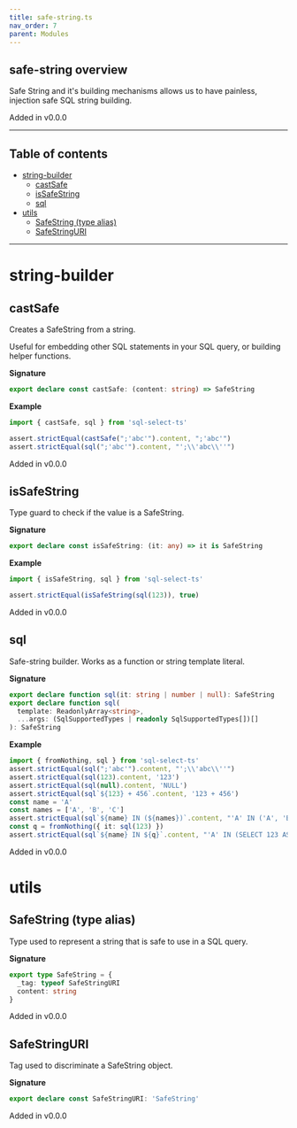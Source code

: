 ```yaml
---
title: safe-string.ts
nav_order: 7
parent: Modules
---
```


## safe-string overview

Safe String and it's building mechanisms allows us to have painless, injection safe SQL string building.

Added in v0.0.0

---

<h2 class="text-delta">Table of contents</h2>

- [string-builder](#string-builder)
  - [castSafe](#castsafe)
  - [isSafeString](#issafestring)
  - [sql](#sql)
- [utils](#utils)
  - [SafeString (type alias)](#safestring-type-alias)
  - [SafeStringURI](#safestringuri)

---

# string-builder

## castSafe

Creates a SafeString from a string.

Useful for embedding other SQL statements in your SQL query, or building helper functions.

**Signature**

```ts
export declare const castSafe: (content: string) => SafeString
```

**Example**

```ts
import { castSafe, sql } from 'sql-select-ts'

assert.strictEqual(castSafe(";'abc'").content, ";'abc'")
assert.strictEqual(sql(";'abc'").content, "';\\'abc\\''")
```

Added in v0.0.0

## isSafeString

Type guard to check if the value is a SafeString.

**Signature**

```ts
export declare const isSafeString: (it: any) => it is SafeString
```

**Example**

```ts
import { isSafeString, sql } from 'sql-select-ts'

assert.strictEqual(isSafeString(sql(123)), true)
```

Added in v0.0.0

## sql

Safe-string builder. Works as a function or string template literal.

**Signature**

```ts
export declare function sql(it: string | number | null): SafeString
export declare function sql(
  template: ReadonlyArray<string>,
  ...args: (SqlSupportedTypes | readonly SqlSupportedTypes[])[]
): SafeString
```

**Example**

```ts
import { fromNothing, sql } from 'sql-select-ts'
assert.strictEqual(sql(";'abc'").content, "';\\'abc\\''")
assert.strictEqual(sql(123).content, '123')
assert.strictEqual(sql(null).content, 'NULL')
assert.strictEqual(sql`${123} + 456`.content, '123 + 456')
const name = 'A'
const names = ['A', 'B', 'C']
assert.strictEqual(sql`${name} IN (${names})`.content, "'A' IN ('A', 'B', 'C')")
const q = fromNothing({ it: sql(123) })
assert.strictEqual(sql`${name} IN ${q}`.content, "'A' IN (SELECT 123 AS `it`)")
```

Added in v0.0.0

# utils

## SafeString (type alias)

Type used to represent a string that is safe to use in a SQL query.

**Signature**

```ts
export type SafeString = {
  _tag: typeof SafeStringURI
  content: string
}
```

Added in v0.0.0

## SafeStringURI

Tag used to discriminate a SafeString object.

**Signature**

```ts
export declare const SafeStringURI: 'SafeString'
```

Added in v0.0.0
